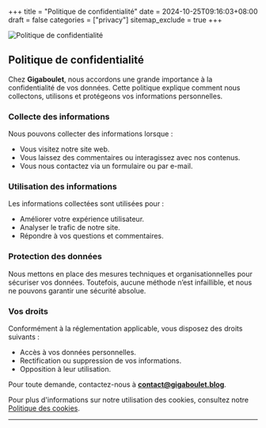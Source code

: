 +++
title = "Politique de confidentialité"
date = 2024-10-25T09:16:03+08:00
draft = false
categories = ["privacy"]
sitemap_exclude = true
+++

![Politique de confidentialité](/images/privacy.webp)
## Politique de confidentialité

Chez **Gigaboulet**, nous accordons une grande importance à la confidentialité de vos données. Cette politique explique comment nous collectons, utilisons et protégeons vos informations personnelles.

### Collecte des informations
Nous pouvons collecter des informations lorsque :
- Vous visitez notre site web.
- Vous laissez des commentaires ou interagissez avec nos contenus.
- Vous nous contactez via un formulaire ou par e-mail.

### Utilisation des informations
Les informations collectées sont utilisées pour :
- Améliorer votre expérience utilisateur.
- Analyser le trafic de notre site.
- Répondre à vos questions et commentaires.

### Protection des données
Nous mettons en place des mesures techniques et organisationnelles pour sécuriser vos données. Toutefois, aucune méthode n’est infaillible, et nous ne pouvons garantir une sécurité absolue.

### Vos droits
Conformément à la réglementation applicable, vous disposez des droits suivants :
- Accès à vos données personnelles.
- Rectification ou suppression de vos informations.
- Opposition à leur utilisation.

Pour toute demande, contactez-nous à **contact@gigaboulet.blog**.

Pour plus d'informations sur notre utilisation des cookies, consultez notre [Politique des cookies](../cookie/).

---